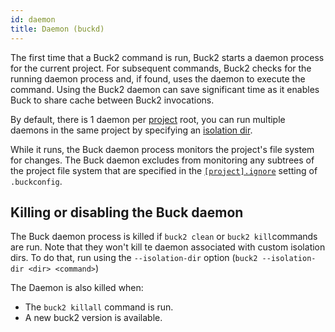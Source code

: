 ```yaml
---
id: daemon
title: Daemon (buckd)
---
```



The first time that a Buck2 command is run, Buck2 starts a daemon process for the current project. For subsequent commands, Buck2 checks for the running daemon process and, if found, uses the daemon to execute the command. Using the Buck2 daemon can save significant time as it enables Buck to share cache between Buck2 invocations.

By default, there is 1 daemon per [project](./glossary.md#project) root, you can run multiple daemons in the same project by specifying an [isolation dir](./glossary.md#isolation-dir).

While it runs, the Buck daemon process monitors the project's file system for changes. The Buck daemon excludes from monitoring any subtrees of the project file system that are specified in the [`[project].ignore`](https://buck.build/files-and-dirs/buckconfig.html#project.ignore) setting of `.buckconfig`.

## Killing or disabling the Buck daemon

The Buck daemon process is killed if `buck2 clean` or `buck2 kill`commands are run. Note that they won't kill te daemon associated with custom isolation dirs. To do that, run using the `--isolation-dir` option (`buck2 --isolation-dir <dir> <command>`)

<FbInternalOnly>

The Daemon is also killed when:

* The `buck2 killall` command is run.
* A new buck2 version is available.

</FbInternalOnly>
